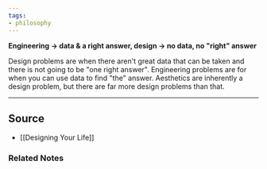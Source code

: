 ```yaml
---
tags:
- philosophy
---
```

**Engineering → data & a right answer, design → no data, no "right" answer**

Design problems are when there aren't great data that can be taken and there is not going to be "one right answer". Engineering problems are for when you can use data to find "the" answer. Aesthetics are inherently a design problem, but there are far more design problems than that. 

---

## Source
- [[Designing Your Life]]

### Related Notes